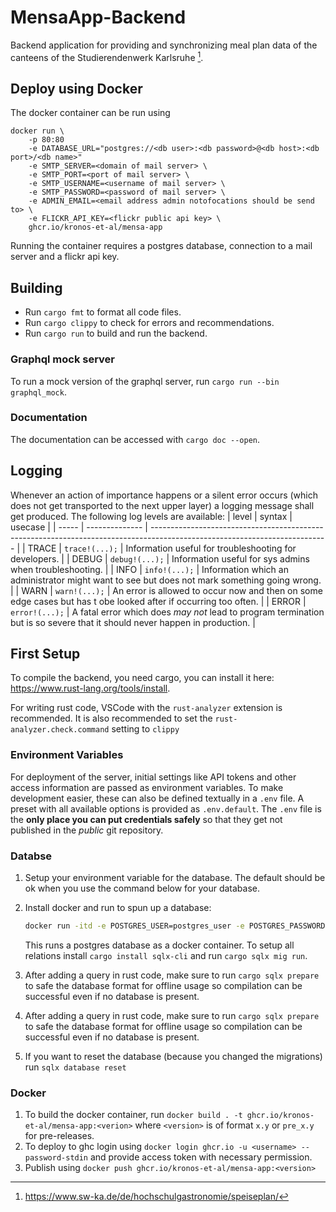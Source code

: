 # MensaApp-Backend
Backend application for providing and synchronizing meal plan data of the canteens of the Studierendenwerk Karlsruhe [^1].

[^1]: https://www.sw-ka.de/de/hochschulgastronomie/speiseplan/


## Deploy using Docker
The docker container can be run using 
```
docker run \
    -p 80:80
    -e DATABASE_URL="postgres://<db user>:<db password>@<db host>:<db port>/<db name>"
    -e SMTP_SERVER=<domain of mail server> \
    -e SMTP_PORT=<port of mail server> \
    -e SMTP_USERNAME=<username of mail server> \
    -e SMTP_PASSWORD=<password of mail server> \
    -e ADMIN_EMAIL=<email address admin notofocations should be send to> \
    -e FLICKR_API_KEY=<flickr public api key> \
    ghcr.io/kronos-et-al/mensa-app
```

Running the container requires a postgres database, connection to a mail server and a flickr api key.

## Building
- Run `cargo fmt` to format all code files.
- Run `cargo clippy` to check for errors and recommendations.
- Run `cargo run` to build and run the backend.

### Graphql mock server
To run a mock version of the graphql server, run `cargo run --bin graphql_mock`.

### Documentation
The documentation can be accessed with `cargo doc --open`.

## Logging
Whenever an action of importance happens or a silent error occurs (which does not get transported to the next upper layer) a logging message shall get produced.
The following log levels are available:
| level | syntax         | usecase                                                                                                                    |
| ----- | -------------- | -------------------------------------------------------------------------------------------------------------------------- |
| TRACE | `trace!(...);` | Information useful for troubleshooting for developers.                                                                     |
| DEBUG | `debug!(...);` | Information useful for sys admins when troubleshooting.                                                                    |
| INFO  | `info!(...);`  | Information which an administrator might want to see but does not mark something going wrong.                              |
| WARN  | `warn!(...);`  | An error is allowed to occur now and then on some edge cases but has t obe looked after if occurring too often.            |
| ERROR | `error!(...);` | A fatal error which does _may not_ lead to program termination but is so severe that it should never happen in production. |

## First Setup
To compile the backend, you need cargo, you can install it here: https://www.rust-lang.org/tools/install.

For writing rust code, VSCode with the `rust-analyzer` extension is recommended.
It is also recommended to set the `rust-analyzer.check.command` setting to `clippy`

### Environment Variables
For deployment of the server, initial settings like API tokens and other access information are passed as environment variables.
To make development easier, these can also be defined textually in a `.env` file. A preset with all available options is provided as `.env.default`. The `.env` file is the **only place you can put credentials safely** so that they get not published in the _public_ git repository.

### Databse
1. Setup your environment variable for the database. The default should be ok when you use the command below for your database.

2. Install docker and run to spun up a database:
    ```bash
    docker run -itd -e POSTGRES_USER=postgres_user -e POSTGRES_PASSWORD=secret_password -e POSTGRES_HOST_AUTH_METHOD=trust -e POSTGRES_DB=mensa_app -p 5432:5432 -v data:/var/lib/postgresql/data --name postgresql postgres
    ```
    This runs a postgres database as a docker container.
    To setup all relations install `cargo install sqlx-cli` and run `cargo sqlx mig run`.


1. After adding a query in rust code, make sure to run `cargo sqlx prepare` to safe the database format for offline usage so compilation can be successful even if no database is present.

2. After adding a query in rust code, make sure to run `cargo sqlx prepare` to safe the database format for offline usage so compilation can be successful even if no database is present.

3. If you want to reset the database (because you changed the migrations) run `sqlx database reset`


### Docker
1. To build the docker container, run `docker build . -t ghcr.io/kronos-et-al/mensa-app:<verion>` where `<version>` is of format `x.y` or `pre_x.y` for pre-releases.
2. To deploy to ghc login using `docker login ghcr.io -u <username> --password-stdin` and provide access token with necessary permission.
3. Publish using `docker push ghcr.io/kronos-et-al/mensa-app:<version>`